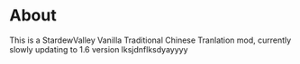 # About
This is a StardewValley Vanilla Traditional Chinese Tranlation mod, currently slowly updating to 1.6 version
lksjdnflksdyayyyy